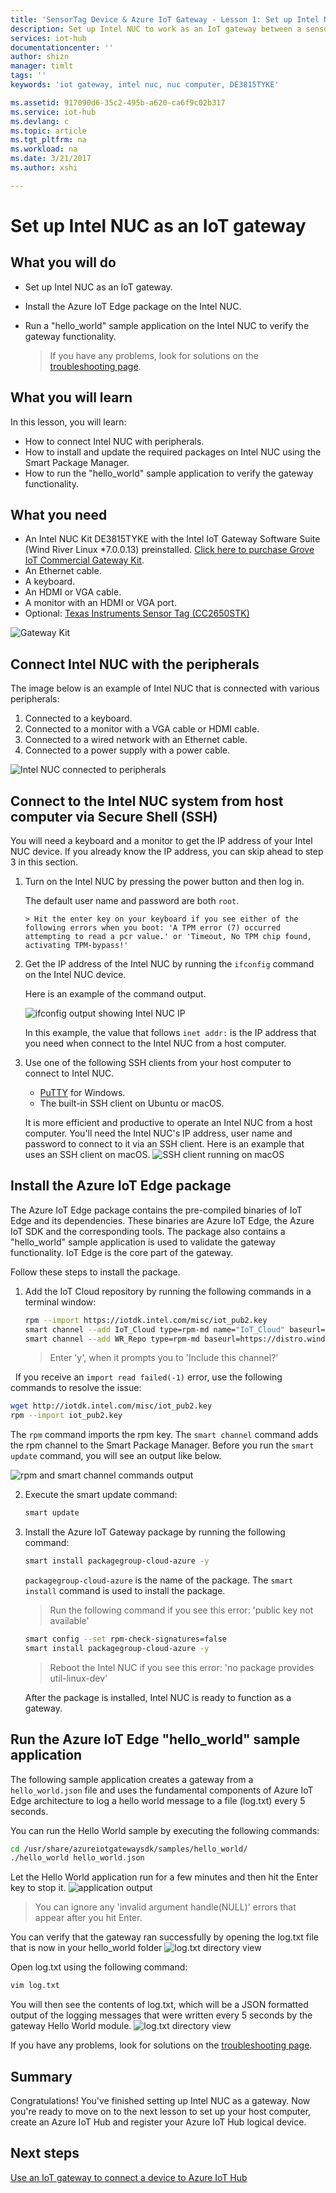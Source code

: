 ```yaml
---
title: 'SensorTag Device & Azure IoT Gateway - Lesson 1: Set up Intel NUC | Microsoft Docs'
description: Set up Intel NUC to work as an IoT gateway between a sensor and Azure IoT Hub to collect sensor information and send it to IoT Hub.
services: iot-hub
documentationcenter: ''
author: shizn
manager: timlt
tags: ''
keywords: 'iot gateway, intel nuc, nuc computer, DE3815TYKE'

ms.assetid: 917090d6-35c2-495b-a620-ca6f9c02b317
ms.service: iot-hub
ms.devlang: c
ms.topic: article
ms.tgt_pltfrm: na
ms.workload: na
ms.date: 3/21/2017
ms.author: xshi

---
```

# Set up Intel NUC as an IoT gateway

## What you will do

- Set up Intel NUC as an IoT gateway.
- Install the Azure IoT Edge package on the Intel NUC.
- Run a "hello_world" sample application on the Intel NUC to verify the gateway functionality.

  > If you have any problems, look for solutions on the [troubleshooting page](./iot-hub-gateway-kit-c-troubleshooting.md).

## What you will learn

In this lesson, you will learn:

- How to connect Intel NUC with peripherals.
- How to install and update the required packages on Intel NUC using the Smart Package Manager.
- How to run the "hello_world" sample application to verify the gateway functionality.

## What you need

- An Intel NUC Kit DE3815TYKE with the Intel IoT Gateway Software Suite (Wind River Linux *7.0.0.13) preinstalled. [Click here to purchase Grove IoT Commercial Gateway Kit](https://www.seeedstudio.com/Grove-IoT-Commercial-Gateway-Kit-p-2724.html).
- An Ethernet cable.
- A keyboard.
- An HDMI or VGA cable.
- A monitor with an HDMI or VGA port.
- Optional: [Texas Instruments Sensor Tag (CC2650STK)](http://www.ti.com/tool/cc2650stk)

![Gateway Kit](./../media/iot-hub-gateway-kit-lessons/lesson1/kit.png)

## Connect Intel NUC with the peripherals

The image below is an example of Intel NUC that is connected with various peripherals:

1. Connected to a keyboard.
2. Connected to a monitor with a VGA cable or HDMI cable.
3. Connected to a wired network with an Ethernet cable.
4. Connected to a power supply with a power cable.

![Intel NUC connected to peripherals](./../media/iot-hub-gateway-kit-lessons/lesson1/nuc.png)

## Connect to the Intel NUC system from host computer via Secure Shell (SSH)

You will need a keyboard and a monitor to get the IP address of your Intel NUC device. If you already know the IP address, you can skip ahead to step 3 in this section.

1. Turn on the Intel NUC by pressing the power button and then log in.

   The default user name and password are both `root`.

       > Hit the enter key on your keyboard if you see either of the following errors when you boot: 'A TPM error (7) occurred attempting to read a pcr value.' or 'Timeout, No TPM chip found, activating TPM-bypass!'

2. Get the IP address of the Intel NUC by running the `ifconfig` command on the Intel NUC device.

   Here is an example of the command output.

   ![ifconfig output showing Intel NUC IP](./../media/iot-hub-gateway-kit-lessons/lesson1/ifconfig.png)

   In this example, the value that follows `inet addr:` is the IP address that you need when connect to the Intel NUC from a host computer.

3. Use one of the following SSH clients from your host computer to connect to Intel NUC.

    - [PuTTY](http://www.putty.org/) for Windows.
    - The built-in SSH client on Ubuntu or macOS.

   It is more efficient and productive to operate an Intel NUC from a host computer. You'll need the Intel NUC's IP address, user name and password to connect to it via an SSH client. Here is an example that uses an SSH client on macOS.
   ![SSH client running on macOS](./../media/iot-hub-gateway-kit-lessons/lesson1/ssh.png)

## Install the Azure IoT Edge package

The Azure IoT Edge package contains the pre-compiled binaries of IoT Edge and its dependencies. These binaries are Azure IoT Edge, the Azure IoT SDK and the corresponding tools. The package also contains a "hello_world" sample application is used to validate the gateway functionality. IoT Edge is the core part of the gateway. 

Follow these steps to install the package.

1. Add the IoT Cloud repository by running the following commands in a terminal window:

   ```bash
   rpm --import https://iotdk.intel.com/misc/iot_pub2.key
   smart channel --add IoT_Cloud type=rpm-md name="IoT_Cloud" baseurl=http://iotdk.intel.com/repos/iot-cloud/wrlinux7/rcpl13/ -y
   smart channel --add WR_Repo type=rpm-md baseurl=https://distro.windriver.com/release/idp-3-xt/public_feeds/WR-IDP-3-XT-Intel-Baytrail-public-repo/RCPL13/corei7_64/
   ```

   > Enter 'y', when it prompts you to 'Include this channel?'
   
   If you receive an `import read failed(-1)` error, use the following commands to resolve the issue:
   ```bash
   wget http://iotdk.intel.com/misc/iot_pub2.key 
   rpm --import iot_pub2.key  
   ```

   The `rpm` command imports the rpm key. The `smart channel` command adds the rpm channel to the Smart Package Manager. Before you run the `smart update` command, you will see an output like below.

   ![rpm and smart channel commands output](./../media/iot-hub-gateway-kit-lessons/lesson1/rpm_smart_channel.png)

2. Execute the smart update command:

   ```bash
   smart update
   ```

3. Install the Azure IoT Gateway package by running the following command:

   ```bash
   smart install packagegroup-cloud-azure -y
   ```

   `packagegroup-cloud-azure` is the name of the package. The `smart install` command is used to install the package.

    > Run the following command if you see this error: 'public key not available'

    ```bash
    smart config --set rpm-check-signatures=false
    smart install packagegroup-cloud-azure -y
    ```
    > Reboot the Intel NUC if you see this error: 'no package provides util-linux-dev'

   After the package is installed, Intel NUC is ready to function as a gateway.

## Run the Azure IoT Edge "hello_world" sample application

The following sample application creates a gateway from a `hello_world.json` file and uses the fundamental components of Azure IoT Edge architecture to log a hello world message to a file (log.txt) every 5 seconds.

You can run the Hello World sample by executing the following commands:

```bash
cd /usr/share/azureiotgatewaysdk/samples/hello_world/
./hello_world hello_world.json
```

Let the Hello World application run for a few minutes and then hit the Enter key to stop it.
![application output](./../media/iot-hub-gateway-kit-lessons/lesson1/hello_world.png)

> You can ignore any 'invalid argument handle(NULL)' errors that appear after you hit Enter.

You can verify that the gateway ran successfully by opening the log.txt file that is now in your hello_world folder
![log.txt directory view](./../media/iot-hub-gateway-kit-lessons/lesson1/logtxtdir.png)

Open log.txt using the following command:

```bash
vim log.txt
```

You will then see the contents of log.txt, which will be a JSON formatted output of the logging messages that were written every 5 seconds by the gateway Hello World module.
![log.txt directory view](./../media/iot-hub-gateway-kit-lessons/lesson1/logtxtview.png)

If you have any problems, look for solutions on the [troubleshooting page](iot-hub-gateway-kit-c-troubleshooting.md).

## Summary

Congratulations! You've finished setting up Intel NUC as a gateway. Now you're ready to move on to the next lesson to set up your host computer, create an Azure IoT Hub and register your Azure IoT Hub logical device.

## Next steps
[Use an IoT gateway to connect a device to Azure IoT Hub](iot-hub-gateway-kit-c-iot-gateway-connect-device-to-cloud.md)

